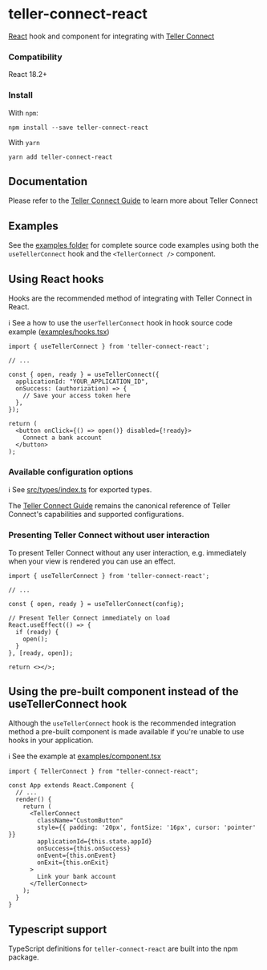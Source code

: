 # teller-connect-react

[React](https://facebook.github.io/react/) hook and component for integrating
with [Teller Connect](http://teller.io/docs/guides/connect)

### Compatibility

React 18.2+

### Install

With `npm`:

```
npm install --save teller-connect-react
```

With `yarn`

```
yarn add teller-connect-react
```

## Documentation

Please refer to the [Teller Connect Guide](http://teller.io/docs/guides/connect)
to learn more about Teller Connect 

## Examples

See the [examples folder](examples) for complete source code examples using both the `useTellerConnect` hook and the `<TellerConnect />` component.

## Using React hooks

Hooks are the recommended method of integrating with Teller Connect in React.

ℹ️ See a how to use the `userTellerConnect` hook in hook source code example ([examples/hooks.tsx](examples/hooks.tsx))

```tsx
import { useTellerConnect } from 'teller-connect-react';

// ...

const { open, ready } = useTellerConnect({
  applicationId: "YOUR_APPLICATION_ID",
  onSuccess: (authorization) => {
    // Save your access token here
  },
});

return (
  <button onClick={() => open()} disabled={!ready}>
    Connect a bank account
  </button>
);
```

### Available configuration options

ℹ️ See [src/types/index.ts][types] for exported types.

The [Teller Connect Guide](http://teller.io/docs/guides/connect) remains the canonical reference of Teller Connect's capabilities and supported configurations.

### Presenting Teller Connect without user interaction

To present Teller Connect without any user interaction, e.g. immediately when your view is rendered
you can use an effect.

```tsx
import { useTellerConnect } from 'teller-connect-react';

// ...

const { open, ready } = useTellerConnect(config);

// Present Teller Connect immediately on load
React.useEffect(() => {
  if (ready) {
    open();
  }
}, [ready, open]);

return <></>;
```
## Using the pre-built component instead of the useTellerConnect hook

Although the `useTellerConnect` hook is the recommended integration method
a pre-built component is made available if you're unable to use hooks in
your application.

ℹ️ See the example at [examples/component.tsx](examples/component.tsx)

```tsx
import { TellerConnect } from "teller-connect-react";

const App extends React.Component {
  // ...
  render() {
    return (
      <TellerConnect
        className="CustomButton"
        style={{ padding: '20px', fontSize: '16px', cursor: 'pointer' }}
        applicationId={this.state.appId}
        onSuccess={this.onSuccess}
        onEvent={this.onEvent}
        onExit={this.onExit}
      >
        Link your bank account
      </TellerConnect>
    );
  }
}
```

## Typescript support

TypeScript definitions for `teller-connect-react` are built into the npm package.

[types]: https://github.com/tellerhq/teller-connect-react/blob/master/src/types/index.ts
